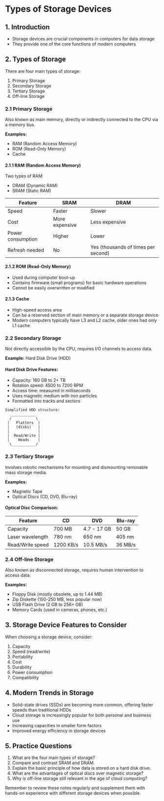 # Types of Storage Devices

## 1. Introduction
- Storage devices are crucial components in computers for data storage
- They provide one of the core functions of modern computers

## 2. Types of Storage

There are four main types of storage:

1. Primary Storage
2. Secondary Storage
3. Tertiary Storage
4. Off-line Storage

### 2.1 Primary Storage

Also known as main memory, directly or indirectly connected to the CPU via a memory bus.

**Examples:**
- RAM (Random Access Memory)
- ROM (Read-Only Memory)
- Cache

#### 2.1.1 RAM (Random Access Memory)

Two types of RAM:
- DRAM (Dynamic RAM)
- SRAM (Static RAM)

| Feature | SRAM | DRAM |
|---------|------|------|
| Speed | Faster | Slower |
| Cost | More expensive | Less expensive |
| Power consumption | Higher | Lower |
| Refresh needed | No | Yes (thousands of times per second) |

#### 2.1.2 ROM (Read-Only Memory)

- Used during computer boot-up
- Contains firmware (small programs) for basic hardware operations
- Cannot be easily overwritten or modified

#### 2.1.3 Cache

- High-speed access area
- Can be a reserved section of main memory or a separate storage device
- Modern computers typically have L3 and L2 cache, older ones had only L1 cache

### 2.2 Secondary Storage

Not directly accessible by the CPU, requires I/O channels to access data.

**Example:** Hard Disk Drive (HDD)

#### Hard Disk Drive Features:
- Capacity: 160 GB to 2+ TB
- Rotation speed: 4500 to 7200 RPM
- Access time: measured in milliseconds
- Uses magnetic medium with iron particles
- Formatted into tracks and sectors

```
Simplified HDD structure:
   ___________
  /           \
 |   Platters  |
 |   (disks)   |
 |             |
 |  Read/Write |
 |    Heads    |
  \___________/
```

### 2.3 Tertiary Storage

Involves robotic mechanisms for mounting and dismounting removable mass storage media.

**Examples:**
- Magnetic Tape
- Optical Discs (CD, DVD, Blu-ray)

#### Optical Disc Comparison:

| Feature | CD | DVD | Blu-ray |
|---------|----|----|---------|
| Capacity | 700 MB | 4.7 - 17 GB | 50 GB |
| Laser wavelength | 780 nm | 650 nm | 405 nm |
| Read/Write speed | 1200 KB/s | 10.5 MB/s | 36 MB/s |

### 2.4 Off-line Storage

Also known as disconnected storage, requires human intervention to access data.

**Examples:**
- Floppy Disk (mostly obsolete, up to 1.44 MB)
- Zip Diskette (100-250 MB, less popular now)
- USB Flash Drive (2 GB to 256+ GB)
- Memory Cards (used in cameras, phones, etc.)

## 3. Storage Device Features to Consider

When choosing a storage device, consider:
1. Capacity
2. Speed (read/write)
3. Portability
4. Cost
5. Durability
6. Power consumption
7. Compatibility

## 4. Modern Trends in Storage

- Solid-state drives (SSDs) are becoming more common, offering faster speeds than traditional HDDs
- Cloud storage is increasingly popular for both personal and business use
- Increasing capacities in smaller form factors
- Improved energy efficiency in storage devices

## 5. Practice Questions

1. What are the four main types of storage?
2. Compare and contrast SRAM and DRAM.
3. Explain the basic principle of how data is stored on a hard disk drive.
4. What are the advantages of optical discs over magnetic storage?
5. Why is off-line storage still relevant in the age of cloud computing?

Remember to review these notes regularly and supplement them with hands-on experience with different storage devices when possible.
